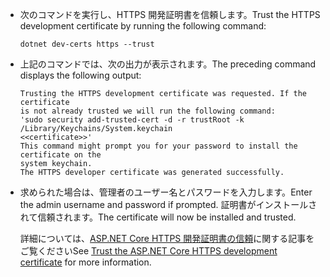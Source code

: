 * <span data-ttu-id="ea8fe-101">次のコマンドを実行し、HTTPS 開発証明書を信頼します。</span><span class="sxs-lookup"><span data-stu-id="ea8fe-101">Trust the HTTPS development certificate by running the following command:</span></span>

    ```console
    dotnet dev-certs https --trust
    ```

* <span data-ttu-id="ea8fe-102">上記のコマンドでは、次の出力が表示されます。</span><span class="sxs-lookup"><span data-stu-id="ea8fe-102">The preceding command displays the following output:</span></span>

    ```console
    Trusting the HTTPS development certificate was requested. If the certificate 
    is not already trusted we will run the following command:
    'sudo security add-trusted-cert -d -r trustRoot -k /Library/Keychains/System.keychain 
    <<certificate>>'
    This command might prompt you for your password to install the certificate on the 
    system keychain.
    The HTTPS developer certificate was generated successfully.
    ```

* <span data-ttu-id="ea8fe-103">求められた場合は、管理者のユーザー名とパスワードを入力します。</span><span class="sxs-lookup"><span data-stu-id="ea8fe-103">Enter the admin username and password if prompted.</span></span>  <span data-ttu-id="ea8fe-104">証明書がインストールされて信頼されます。</span><span class="sxs-lookup"><span data-stu-id="ea8fe-104">The certificate will now be installed and trusted.</span></span>

    <span data-ttu-id="ea8fe-105">詳細については、[ASP.NET Core HTTPS 開発証明書の信頼](xref:security/enforcing-ssl#trust-the-aspnet-core-https-development-certificate-on-windows-and-macos)に関する記事をご覧ください</span><span class="sxs-lookup"><span data-stu-id="ea8fe-105">See [Trust the ASP.NET Core HTTPS development certificate](xref:security/enforcing-ssl#trust-the-aspnet-core-https-development-certificate-on-windows-and-macos) for more information.</span></span>